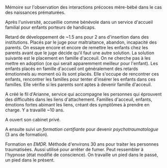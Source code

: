 Mémoire sur l'observation des interactions précoces mère-bébé dans le cas des naissances prématurées.

Après l'université, accueillie comme bénévole dans un service d'accueil familial pour enfants porteurs de handicaps.


Retard de développement de ~1.5 ans pour 2 ans d'insertion dans des institutions. Placés par le juge pour maltraitance, abandon, incapacité des parents. On essaye encore et encore de remettre les enfants chez les parents avant que le juge décide qu'il faut une autre solution. La solution suivante est le placement en famille d'acceuil. On ne cherche pas à les mettre en adoption (ce qui serait apparemment meilleur pour l'enfant). Les enfants placés en famille d'accueil ont généralement des retards émotionnels au moment où ils sont placés. 
Elle s'occupe de rencontrer ces enfants, rencontrer les familles pour tenter d'insérer les enfants dans ces familles. Elle vérifie si les parents sont aptes à devenir famille d'acceuil. 

A créé le fil d'Arianne, service qui accompagne les personnes qui éprouvent des difficultés dans les liens d'attachement. Familles d'acceuil, enfants, émotions fortes abimant les liens, créant des symptômes à prendre en charge. Y a travaillé ~10 ans.

A ouvert son cabinet privé.

A ensuite suivi un *formation certifiante* pour devenir *psychotraumatologue* (3 ans de formation).

Formation en *EMDR*. Méthode d'environs 30 ans pour traiter les personnes traumatisées. Aussi utilisé pour arrêter de fumer. Peut ressembler à l'hypnose (état modifié de conscience). On travaille un pied dans le passé, un pied dans le présent.